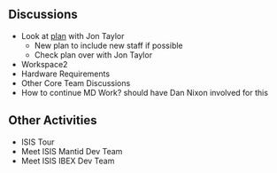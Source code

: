 ## Discussions

* Look at [plan](https://docs.google.com/spreadsheets/d/16z5WiGysXqssw5GFhP05LpfEnmoU-sBeT-HiZSGOzAA/edit#gid=669025093) with Jon Taylor
  * New plan to include new staff if possible
  * Check plan over with Jon Taylor
* Workspace2
* Hardware Requirements 
* Other Core Team Discussions
* How to continue MD Work? should have Dan Nixon involved for this

## Other Activities 

* ISIS Tour
* Meet ISIS Mantid Dev Team
* Meet ISIS IBEX Dev Team
